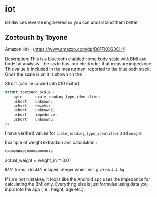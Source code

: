 # iot
iot devices reverse engineered so you can understand them better

## Zoetouch by 1byone
Amazon link : (https://www.amazon.com/dp/B07FKCGDCH/)

Description: This is a bluetooth enabled home body scale with BMI and body fat analysis. The scale has four electrodes that measure impedance. This value is included in the measurment reported to the bluetooth stack. Once the scale is on it is shown on the 

Struct (can be copied into 010 Editor):
```c
struct zoetouch_scale {  
    byte      scale_reading_type_identifier;
    ushort    unknown;
    ushort    weight;
    ushort    unknown2;
    ushort    impedence;
    ushort    unknown3;
};
```
I have verifiied values for ```scale_reading_type_identifier``` and ```weight```

Example of weight extraction and calculation :

```CF0000B801000000000076```

actual_weight = weight_int * 0.01

```B801``` turns into ```440``` unsiged integer which will give us ```4.4 kg```

If I am not mistaken, it looks like the Android app uses the impedance for calculating the BMI only. Everything else is just formulas using data you input into the app (i.e., height, age etc.).
